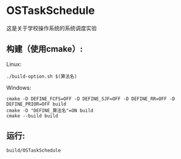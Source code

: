 # OSTaskSchedule

这是关于学校操作系统的系统调度实验

## 构建（使用cmake）:

Linux: 
```
./build-option.sh $(算法名)
```

Windows:
```
cmake -D DEFINE_FCFS=OFF -D DEFINE_SJF=OFF -D DEFINE_RR=OFF -D DEFINE_PRIOR=OFF build
cmake -D "DEFINE_算法名"=ON build
cmake --build build
```
## 运行:
```
build/OSTaskSchedule
```
